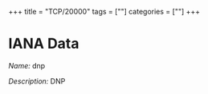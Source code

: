 +++
title = "TCP/20000"
tags = [""]
categories = [""]
+++

# IANA Data

_Name:_ dnp

_Description:_ DNP

